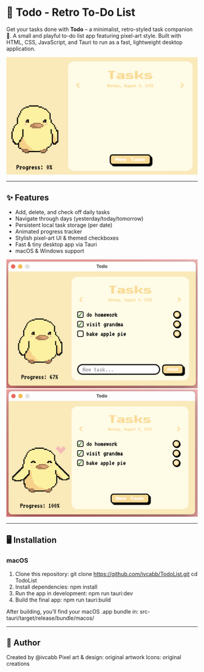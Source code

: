 # 🎯 Todo - Retro To-Do List

Get your tasks done with **Todo** – a minimalist, retro-styled task companion 🐤. A small and playful to-do list app featuring pixel-art style. Built with HTML, CSS, JavaScript, and Tauri to run as a fast, lightweight desktop application.

![alt text](screenshots/demo.png)

---

## ✨ Features

- Add, delete, and check off daily tasks
- Navigate through days (yesterday/today/tomorrow)
- Persistent local task storage (per date)
- Animated progress tracker
- Stylish pixel-art UI & themed checkboxes
- Fast & tiny desktop app via Tauri
- macOS & Windows support

![alt text](screenshots/demo2.png) ![alt text](screenshots/demo3.png)

---

## 🖥️ Installation

### macOS

1. Clone this repository:
   git clone https://github.com/ivcabb/TodoList.git
   cd TodoList
2.	Install dependencies:
    npm install
3.	Run the app in development:
    npm run tauri:dev
4.	Build the final app:
    npm run tauri:build

After building, you’ll find your macOS .app bundle in: 
    src-tauri/target/release/bundle/macos/

---

## 👤 Author

Created by @ivcabb
Pixel art & design: original artwork
Icons: original creations
